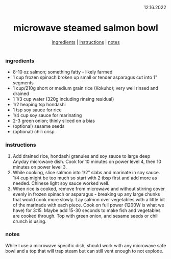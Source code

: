 <p align="right">12.16.2022</p>

<h1 align="center">microwave steamed salmon bowl</h1>

<div align="center">
  <a href="#ingredients">ingredients</a> | 
  <a href="#instructions">instructions</a> | 
  <a href="#notes">notes</a>
</div>
<br>

### ingredients
- 8-10 oz salmon; something fatty - likely farmed
- 1 cup frozen spinach broken up small or tender asparagus cut into 1" segments
- 1 cup/210g short or medium grain rice (Kokuho); very well rinsed and drained
- 1 1/3 cup water (320g including rinsing residual)
- 1/2 heaping tsp hondashi
- 1 tsp soy sauce for rice
- 1/4 cup soy sauce for marinating 
- 2-3 green onion; thinly sliced on a bias
- (optional) sesame seeds
- (optional) chili crisp 

### instructions
1. Add drained rice, hondashi granules and soy sauce to large deep Anyday microwave dish. Cook for 10 minutes on power level 4, then 10 minutes on power level 3.
1. While cooking, slice salmon into 1/2” slabs and marinate in soy sauce. 1/4 cup might be too much so start with 2 tbsp first and add more as needed. Chinese light soy sauce worked well.
1. When rice is cooked, remove from microwave and without stirring cover evenly in frozen spinach or asparagus - breaking up any large chunks that would cook more slowly. Lay salmon over vegetables with a little bit of the marinade with each piece. Cook on full power (1200W is what we have) for 3:15. Maybe add 15-30 seconds to make fish and vegetables are cooked through. Top with green onion, and sesame seeds or chili crunch is using. 


### notes
While I use a microwave specific dish, should work with any microwave safe bowl and a top that will trap steam but can still vent enough to not explode.

